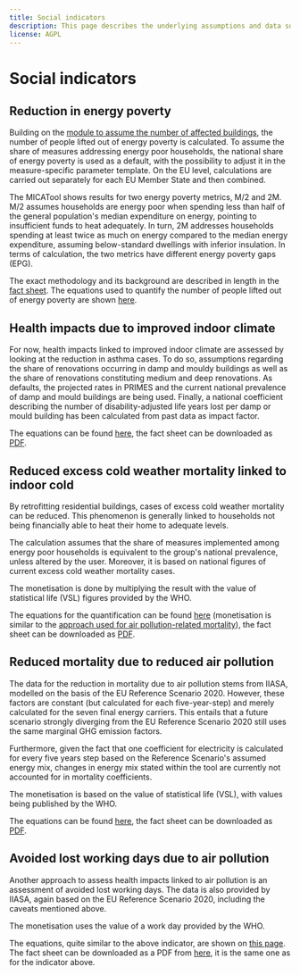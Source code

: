 ```yaml
---
title: Social indicators
description: This page describes the underlying assumptions and data sources for the social indicators.
license: AGPL
---
```


<!--
© 2024 - 2025 Fraunhofer-Gesellschaft e.V., München

SPDX-License-Identifier: AGPL-3.0-or-later
-->

Social indicators
===

Reduction in energy poverty
-

Building on the [module to assume the number of affected buildings](../modules/N_affected_dwellings.md), the number
of people lifted out of energy poverty is calculated.
To assume the share of measures addressing energy poor households, the national share of energy poverty is used as a default, with the possibility to adjust it in the measure-specific
parameter template. On the EU level, calculations are carried out separately for each EU Member State and then combined.

The MICATool shows results for two energy poverty metrics, M/2 and 2M. 
M/2 assumes households are energy poor when spending less than half of the general population's median expenditure on energy, pointing to insufficient funds to heat adequately. 
In turn, 2M addresses households spending at least twice as much on energy compared to the median energy expenditure, assuming below-standard dwellings with inferior insulation.
In terms of calculation, the two metrics have different energy poverty gaps (EPG).

The exact methodology and its background are described in length in the [fact sheet](https://micatool.eu/seed-micat-project-wAssets/docs/publications/factsheets/Social-impact-Alleviation-of-energy-poverty.pdf).
The equations used to quantify the number of people lifted out of energy poverty are shown [here](./energy_poverty.md).

Health impacts due to improved indoor climate
-

For now, health impacts linked to improved indoor climate are assessed by looking at the reduction in asthma cases. 
To do so, assumptions regarding the share of renovations occurring in damp and mouldy buildings as well as the share
of renovations constituting medium and deep renovations. As defaults, the projected rates in PRIMES and the current
national prevalence of damp and mould buildings are being used. Finally, a national coefficient describing the number of 
disability-adjusted life years lost per damp or mould building has been calculated from past data as impact factor.

The equations can be found [here](./health_IC.md), the fact sheet can be downloaded as [PDF](https://micatool.eu/seed-micat-project-wAssets/docs/publications/factsheets/Social-impact-Avoided-burden-of-Asthma.pdf).

Reduced excess cold weather mortality linked to indoor cold
-

By retrofitting residential buildings, cases of excess cold weather mortality can be reduced. 
This phenomenon is generally linked to households not being financially able to heat their home to adequate levels.

The calculation assumes that the share of measures implemented among energy poor households is equivalent to the group's national prevalence, unless altered by the user. 
Moreover, it is based on national figures of current excess cold weather mortality cases.

The monetisation is done by multiplying the result with the value of statistical life (VSL) figures provided by the WHO.

The equations for the quantification can be found [here](./excess_cold_weather_mortality.md) (monetisation is similar to the [approach used for air pollution-related mortality](./health_AP.md)), the fact sheet can be downloaded as [PDF](https://micatool.eu/seed-micat-project-wAssets/docs/publications/factsheets/Social-impact-Reduced-or-avoided-excess-cold-weather-mortality-due-to-energy-efficiency-improvements-in-the-residential-building-sector.pdf).

Reduced mortality due to reduced air pollution
-

The data for the reduction in mortality due to air pollution stems from IIASA, modelled on the basis of the EU Reference 
Scenario 2020. However, these factors are constant (but calculated for each five-year-step) and merely calculated for 
the seven final energy carriers. This entails that a future scenario strongly diverging from the EU Reference Scenario 
2020 still uses the same marginal GHG emission factors. 

Furthermore, given the fact that one coefficient for electricity is calculated for every five years step based on 
the Reference Scenario's assumed energy mix, changes in energy mix stated within the tool are currently not accounted
for in mortality coefficients.

The monetisation is based on the value of statistical life (VSL), with values being published by the WHO. 

The equations can be found [here](./health_AP.md), the fact sheet can be downloaded as [PDF](https://micatool.eu/seed-micat-project-wAssets/docs/publications/factsheets/Social-impact-Human-health-due-to-reduced-air-pollution.pdf).

Avoided lost working days due to air pollution
-

Another approach to assess health impacts linked to air pollution is an assessment of avoided lost working days. The data
is also provided by IIASA, again based on the EU Reference Scenario 2020, including the caveats mentioned above.

The monetisation uses the value of a work day provided by the WHO.

The equations, quite similar to the above indicator, are shown on [this page](./lost_work_days.md). The fact sheet can
be downloaded as a PDF from [here](https://micatool.eu/seed-micat-project-wAssets/docs/publications/factsheets/Social-impact-Human-health-due-to-reduced-air-pollution.pdf), it is the same one as for the indicator above.